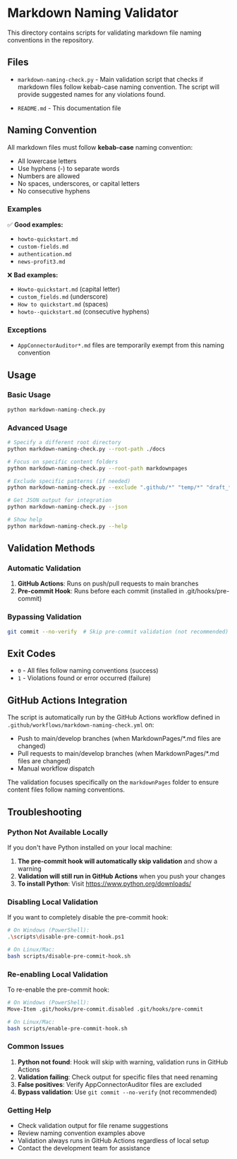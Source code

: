 # Markdown Naming Validator

This directory contains scripts for validating markdown file naming conventions in the repository.

## Files

- `markdown-naming-check.py` - Main validation script that checks if markdown files follow kebab-case naming convention. The script will provide suggested names for any violations found.

- `README.md` - This documentation file

## Naming Convention

All markdown files must follow **kebab-case** naming convention:
- All lowercase letters
- Use hyphens (-) to separate words
- Numbers are allowed
- No spaces, underscores, or capital letters
- No consecutive hyphens

### Examples
✅ **Good examples:**
- `howto-quickstart.md`
- `custom-fields.md`
- `authentication.md`
- `news-profit3.md`

❌ **Bad examples:**
- `Howto-quickstart.md` (capital letter)
- `custom_fields.md` (underscore)
- `How to quickstart.md` (spaces)
- `howto--quickstart.md` (consecutive hyphens)

### Exceptions
- `AppConnectorAuditor*.md` files are temporarily exempt from this naming convention

## Usage

### Basic Usage
```bash
python markdown-naming-check.py
```

### Advanced Usage
```bash
# Specify a different root directory
python markdown-naming-check.py --root-path ./docs

# Focus on specific content folders
python markdown-naming-check.py --root-path markdownpages

# Exclude specific patterns (if needed)
python markdown-naming-check.py --exclude ".github/*" "temp/*" "draft_*.md"

# Get JSON output for integration
python markdown-naming-check.py --json

# Show help
python markdown-naming-check.py --help
```

## Validation Methods

### Automatic Validation
1. **GitHub Actions**: Runs on push/pull requests to main branches
2. **Pre-commit Hook**: Runs before each commit (installed in .git/hooks/pre-commit)

### Bypassing Validation
```bash
git commit --no-verify  # Skip pre-commit validation (not recommended)
```

## Exit Codes

- `0` - All files follow naming conventions (success)
- `1` - Violations found or error occurred (failure)

## GitHub Actions Integration

The script is automatically run by the GitHub Actions workflow defined in `.github/workflows/markdown-naming-check.yml` on:

- Push to main/develop branches (when MarkdownPages/*.md files are changed)
- Pull requests to main/develop branches (when MarkdownPages/*.md files are changed)
- Manual workflow dispatch

The validation focuses specifically on the `markdownPages` folder to ensure content files follow naming conventions.

## Troubleshooting

### Python Not Available Locally

If you don't have Python installed on your local machine:

1. **The pre-commit hook will automatically skip validation** and show a warning
2. **Validation will still run in GitHub Actions** when you push your changes
3. **To install Python**: Visit https://www.python.org/downloads/

### Disabling Local Validation

If you want to completely disable the pre-commit hook:

```bash
# On Windows (PowerShell):
.\scripts\disable-pre-commit-hook.ps1

# On Linux/Mac:
bash scripts/disable-pre-commit-hook.sh
```

### Re-enabling Local Validation

To re-enable the pre-commit hook:

```bash
# On Windows (PowerShell):
Move-Item .git/hooks/pre-commit.disabled .git/hooks/pre-commit

# On Linux/Mac:
bash scripts/enable-pre-commit-hook.sh
```

### Common Issues

1. **Python not found**: Hook will skip with warning, validation runs in GitHub Actions
2. **Validation failing**: Check output for specific files that need renaming
3. **False positives**: Verify AppConnectorAuditor files are excluded
4. **Bypass validation**: Use `git commit --no-verify` (not recommended)

### Getting Help

- Check validation output for file rename suggestions
- Review naming convention examples above
- Validation always runs in GitHub Actions regardless of local setup
- Contact the development team for assistance
